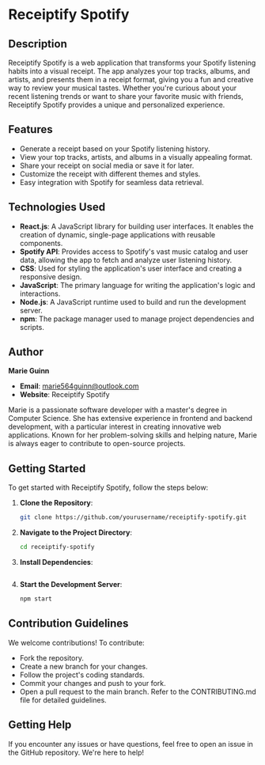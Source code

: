 # Receiptify Spotify

## Description

Receiptify Spotify is a web application that transforms your Spotify listening habits into a visual receipt. The app analyzes your top tracks, albums, and artists, and presents them in a receipt format, giving you a fun and creative way to review your musical tastes. Whether you're curious about your recent listening trends or want to share your favorite music with friends, Receiptify Spotify provides a unique and personalized experience.

## Features

- Generate a receipt based on your Spotify listening history.
- View your top tracks, artists, and albums in a visually appealing format.
- Share your receipt on social media or save it for later.
- Customize the receipt with different themes and styles.
- Easy integration with Spotify for seamless data retrieval.

## Technologies Used

- **React.js**: A JavaScript library for building user interfaces. It enables the creation of dynamic, single-page applications with reusable components.
- **Spotify API**: Provides access to Spotify's vast music catalog and user data, allowing the app to fetch and analyze user listening history.
- **CSS**: Used for styling the application's user interface and creating a responsive design.
- **JavaScript**: The primary language for writing the application's logic and interactions.
- **Node.js**: A JavaScript runtime used to build and run the development server.
- **npm**: The package manager used to manage project dependencies and scripts.

## Author

**Marie Guinn**

- **Email**: marie564guinn@outlook.com
- **Website**: Receiptify Spotify

Marie is a passionate software developer with a master's degree in Computer Science. She has extensive experience in frontend and backend development, with a particular interest in creating innovative web applications. Known for her problem-solving skills and helping nature, Marie is always eager to contribute to open-source projects.

## Getting Started

To get started with Receiptify Spotify, follow the steps below:

1. **Clone the Repository**:
   ```bash
   git clone https://github.com/yourusername/receiptify-spotify.git
2. **Navigate to the Project Directory**:
   ```bash
   cd receiptify-spotify
3. **Install Dependencies**:
   ```bash
4. **Start the Development Server**:
   ```bash
   npm start
## **Contribution Guidelines**
We welcome contributions! To contribute:

- Fork the repository.
- Create a new branch for your changes.
- Follow the project's coding standards.
- Commit your changes and push to your fork.
- Open a pull request to the main branch.
Refer to the CONTRIBUTING.md file for detailed guidelines.

## **Getting Help**
If you encounter any issues or have questions, feel free to open an issue in the GitHub repository. We're here to help!
